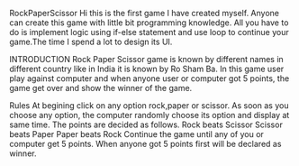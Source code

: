 RockPaperScissor
Hi this is the first game I have created myself. Anyone can create this game with little bit programming knowledge. All you have to do is implement logic using if-else statement and use loop to continue your game.The time I spend a lot to design its UI.

INTRODUCTION
Rock Paper Scissor game is known by different names in different country like in India it is known by Ro Sham Ba.
In this game user play against computer and when anyone user or computer got 5 points, the game get over and show the winner of the game.

Rules
At begining click on any option rock,paper or scissor.
As soon as you choose any option, the computer randomly choose its option and display at same time.
The points are decided as follows.
Rock beats Scissor
Scissor beats Paper
Paper beats Rock
Continue the game until any of you or computer get 5 points.
When anyone got 5 points first will be declared as winner.